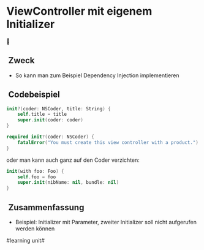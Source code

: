 # ViewController mit eigenem Initializer
🏁

##  Zweck
- So kann man zum Beispiel Dependency Injection implementieren


##  Codebeispiel
```swift
init?(coder: NSCoder, title: String) {
    self.title = title
    super.init(coder: coder)
}

required init?(coder: NSCoder) {
    fatalError("You must create this view controller with a product.")
}
```

oder man kann auch ganz auf den Coder verzichten:

```swift
init(with foo: Foo) {
	self.foo = foo
	super.init(nibName: nil, bundle: nil)
}
```

##  Zusammenfassung
- Beispiel: Initializer mit Parameter, zweiter Initializer soll nicht aufgerufen werden können

#learning unit#